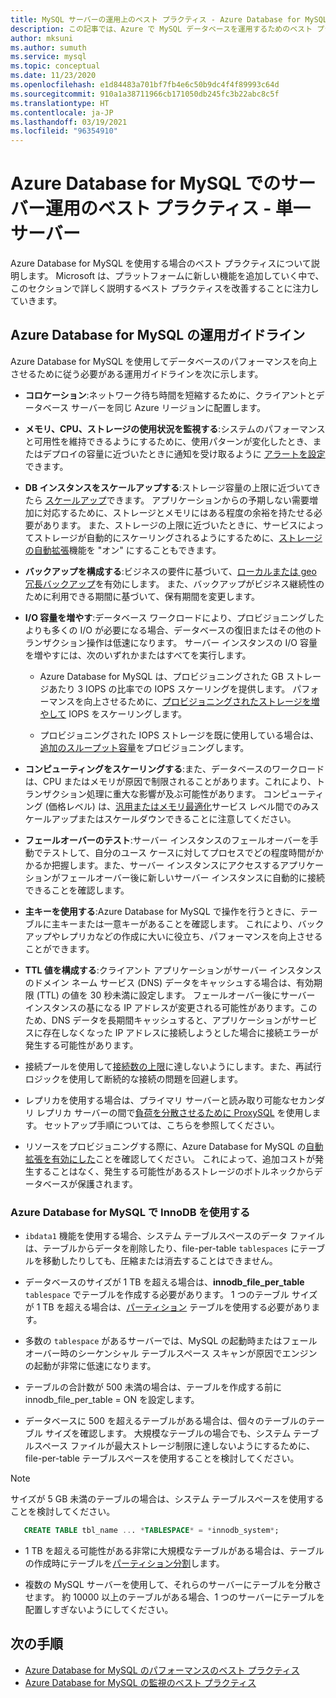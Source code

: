 ```yaml
---
title: MySQL サーバーの運用上のベスト プラクティス - Azure Database for MySQL
description: この記事では、Azure で MySQL データベースを運用するためのベスト プラクティスについて説明します。
author: mksuni
ms.author: sumuth
ms.service: mysql
ms.topic: conceptual
ms.date: 11/23/2020
ms.openlocfilehash: e1d84483a701bf7fb4e6c50b9dc4f4f89993c64d
ms.sourcegitcommit: 910a1a38711966cb171050db245fc3b22abc8c5f
ms.translationtype: HT
ms.contentlocale: ja-JP
ms.lasthandoff: 03/19/2021
ms.locfileid: "96354910"
---
```

# <a name="best-practices-for-server-operations-on-azure-database-for-mysql--single-server"></a>Azure Database for MySQL でのサーバー運用のベスト プラクティス - 単一サーバー

Azure Database for MySQL を使用する場合のベスト プラクティスについて説明します。 Microsoft は、プラットフォームに新しい機能を追加していく中で、このセクションで詳しく説明するベスト プラクティスを改善することに注力していきます。

## <a name="azure-database-for-mysql-operational-guidelines"></a>Azure Database for MySQL の運用ガイドライン 

Azure Database for MySQL を使用してデータベースのパフォーマンスを向上させるために従う必要がある運用ガイドラインを次に示します。 

* **コロケーション**:ネットワーク待ち時間を短縮するために、クライアントとデータベース サーバーを同じ Azure リージョンに配置します。

* **メモリ、CPU、ストレージの使用状況を監視する**:システムのパフォーマンスと可用性を維持できるようにするために、使用パターンが変化したとき、またはデプロイの容量に近づいたときに通知を受け取るように [アラートを設定](howto-alert-on-metric.md)できます。 

* **DB インスタンスをスケールアップする**:ストレージ容量の上限に近づいてきたら [スケールアップ](howto-create-manage-server-portal.md)できます。 アプリケーションからの予期しない需要増加に対応するために、ストレージとメモリにはある程度の余裕を持たせる必要があります。 また、ストレージの上限に近づいたときに、サービスによってストレージが自動的にスケーリングされるようにするために、[ストレージの自動拡張](howto-auto-grow-storage-portal.md)機能を "オン" にすることもできます。 

* **バックアップを構成する**:ビジネスの要件に基づいて、[ローカルまたは geo 冗長バックアップ](howto-restore-server-portal.md#set-backup-configuration)を有効にします。 また、バックアップがビジネス継続性のために利用できる期間に基づいて、保有期間を変更します。 

* **I/O 容量を増やす**:データベース ワークロードにより、プロビジョニングしたよりも多くの I/O が必要になる場合、データベースの復旧またはその他のトランザクション操作は低速になります。 サーバー インスタンスの I/O 容量を増やすには、次のいずれかまたはすべてを実行します。 

    * Azure Database for MySQL は、プロビジョニングされた GB ストレージあたり 3 IOPS の比率での IOPS スケーリングを提供します。 パフォーマンスを向上させるために、[プロビジョニングされたストレージを増やして](howto-create-manage-server-portal.md#scale-storage-up) IOPS をスケーリングします。 

    * プロビジョニングされた IOPS ストレージを既に使用している場合は、[追加のスループット容量](howto-create-manage-server-portal.md#scale-storage-up)をプロビジョニングします。 

* **コンピューティングをスケーリングする**:また、データベースのワークロードは、CPU またはメモリが原因で制限されることがあります。これにより、トランザクション処理に重大な影響が及ぶ可能性があります。 コンピューティング (価格レベル) は、[汎用またはメモリ最適化](concepts-pricing-tiers.md)サービス レベル間でのみスケールアップまたはスケールダウンできることに注意してください。 

* **フェールオーバーのテスト**:サーバー インスタンスのフェールオーバーを手動でテストして、自分のユース ケースに対してプロセスでどの程度時間がかかるか把握します。また、サーバー インスタンスにアクセスするアプリケーションがフェールオーバー後に新しいサーバー インスタンスに自動的に接続できることを確認します。

* **主キーを使用する**:Azure Database for MySQL で操作を行うときに、テーブルに主キーまたは一意キーがあることを確認します。 これにより、バックアップやレプリカなどの作成に大いに役立ち、パフォーマンスを向上させることができます。

* **TTL 値を構成する**:クライアント アプリケーションがサーバー インスタンスのドメイン ネーム サービス (DNS) データをキャッシュする場合は、有効期限 (TTL) の値を 30 秒未満に設定します。 フェールオーバー後にサーバー インスタンスの基になる IP アドレスが変更される可能性があります。このため、DNS データを長期間キャッシュすると、アプリケーションがサービスに存在しなくなった IP アドレスに接続しようとした場合に接続エラーが発生する可能性があります。

* 接続プールを使用して[接続数の上限](concepts-server-parameters.md#max_connections)に達しないようにします。また、再試行ロジックを使用して断続的な接続の問題を回避します。 

* レプリカを使用する場合は、プライマリ サーバーと読み取り可能なセカンダリ レプリカ サーバーの間で[負荷を分散させるために ProxySQL](https://techcommunity.microsoft.com/t5/azure-database-for-mysql/scaling-an-azure-database-for-mysql-workload-running-on/ba-p/1105847) を使用します。 セットアップ手順については、こちらを参照してください。 </br> 

* リソースをプロビジョニングする際に、Azure Database for MySQL の[自動拡張を有効にした](howto-auto-grow-storage-portal.md)ことを確認してください。 これによって、追加コストが発生することはなく、発生する可能性があるストレージのボトルネックからデータベースが保護されます。 </br> 


### <a name="using-innodb-with-azure-database-for-mysql"></a>Azure Database for MySQL で InnoDB を使用する

*   `ibdata1` 機能を使用する場合、システム テーブルスペースのデータ ファイルは、テーブルからデータを削除したり、file-per-table `tablespaces` にテーブルを移動したりしても、圧縮または消去することはできません。

* データベースのサイズが 1 TB を超える場合は、**innodb_file_per_table** `tablespace` でテーブルを作成する必要があります。 1 つのテーブル サイズが 1 TB を超える場合は、[パーティション](https://dev.mysql.com/doc/refman/5.7/en/partitioning.html) テーブルを使用する必要があります。

*   多数の `tablespace` があるサーバーでは、MySQL の起動時またはフェールオーバー時のシーケンシャル テーブルスペース スキャンが原因でエンジンの起動が非常に低速になります。 

* テーブルの合計数が 500 未満の場合は、テーブルを作成する前に innodb_file_per_table = ON を設定します。

* データベースに 500 を超えるテーブルがある場合は、個々のテーブルのテーブル サイズを確認します。 大規模なテーブルの場合でも、システム テーブルスペース ファイルが最大ストレージ制限に達しないようにするために、file-per-table テーブルスペースを使用することを検討してください。

> [!NOTE]
> サイズが 5 GB 未満のテーブルの場合は、システム テーブルスペースを使用することを検討してください。 
> ```sql
>    CREATE TABLE tbl_name ... *TABLESPACE* = *innodb_system*;
> ```

* 1 TB を超える可能性がある非常に大規模なテーブルがある場合は、テーブルの作成時にテーブルを[パーティション分割](https://dev.mysql.com/doc/refman/5.7/en/partitioning.html)します。

* 複数の MySQL サーバーを使用して、それらのサーバーにテーブルを分散させます。 約 10000 以上のテーブルがある場合、1 つのサーバーにテーブルを配置しすぎないようにしてください。 

## <a name="next-steps"></a>次の手順
- [Azure Database for MySQL のパフォーマンスのベスト プラクティス](concept-performance-best-practices.md)
- [Azure Database for MySQL の監視のベスト プラクティス](concept-monitoring-best-practices.md)
